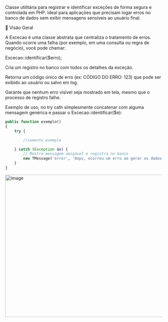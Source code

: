 Classe utilitária para registrar e identificar exceções de forma segura e controlada em PHP.
Ideal para aplicações que precisam logar erros no banco de dados sem exibir mensagens sensíveis ao usuário final.

🧠 Visão Geral

A Excecao é uma classe abstrata que centraliza o tratamento de erros.
Quando ocorre uma falha (por exemplo, em uma consulta ou regra de negócio), você pode chamar:

Excecao::identificar($erro);

Cria um registro no banco com todos os detalhes da exceção.

Retorna um código único de erro (ex: CÓDIGO DO ERRO: 123) que pode ser exibido ao usuário ou salvo em log.

Garante que nenhum erro visível seja mostrado em tela, mesmo que o processo de registro falhe.

Exemplo de uso, no try cath simplesmente concatenar com alguma mensagem genérica e passar o Excecao::identificar($e):
```php
public function exemplo()
{
    try {

        //somente exemplo

    } catch (Exception $e) {
        // Mostra mensagem amigável e registra no banco
        new TMessage('error', 'Oops, ocorreu um erro ao gerar os dados. ' . Excecao::identificar($e));
    }
}
```
<img width="903" height="454" alt="image" src="https://github.com/user-attachments/assets/e536b66b-741e-45e0-bb7d-1693b49c2081" />



